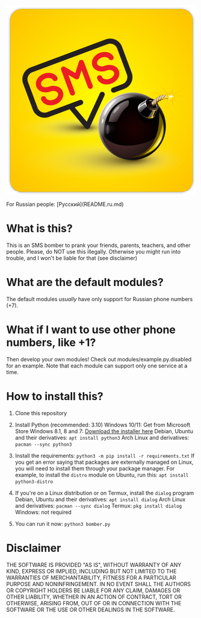 <p align="center">
  <img src="https://raw.githubusercontent.com/GEOEGII555/geobomber/dev/logo.png" />
</p>
For Russian people: [Русский](README.ru.md)

# What is this?
This is an SMS bomber to prank your friends, parents, teachers, and other people.
Please, do NOT use this illegally. Otherwise you might run into trouble, and I won't be liable for that (see disclaimer)

# What are the default modules?
The default modules *usually* have only support for Russian phone numbers (+7).

# What if I want to use other phone numbers, like +1?
Then develop your own modules! Check out modules/example.py.disabled for an example.
Note that each module can support only one service at a time.

# How to install this?
1. Clone this repository
2. Install Python (recommended: 3.10)
Windows 10/11: Get from Microsoft Store
Windows 8.1, 8 and 7: [Download the installer here](https://www.python.org/downloads)
Debian, Ubuntu and their derivatives: `apt install python3`
Arch Linux and derivatives: `pacman --sync python3`

3. Install the requirements: `python3 -m pip install -r requirements.txt`
If you get an error saying that packages are externally managed on Linux, you will need to install them through your package manager.
For example, to install the `distro` module on Ubuntu, run this: `apt install python3-distro`
4. If you're on a Linux distribution or on Termux, install the `dialog` program
Debian, Ubuntu and their derivatives: `apt install dialog`
Arch Linux and derivatives: `pacman --sync dialog`
Termux: `pkg install dialog`
Windows: not required
5. You can run it now: `python3 bomber.py`

# Disclaimer
THE SOFTWARE IS PROVIDED "AS IS", WITHOUT WARRANTY OF ANY KIND, EXPRESS OR IMPLIED, INCLUDING BUT NOT LIMITED TO THE WARRANTIES OF MERCHANTABILITY, FITNESS FOR A PARTICULAR PURPOSE AND NONINFRINGEMENT. IN NO EVENT SHALL THE AUTHORS OR COPYRIGHT HOLDERS BE LIABLE FOR ANY CLAIM, DAMAGES OR OTHER LIABILITY, WHETHER IN AN ACTION OF CONTRACT, TORT OR OTHERWISE, ARISING FROM, OUT OF OR IN CONNECTION WITH THE SOFTWARE OR THE USE OR OTHER DEALINGS IN THE SOFTWARE.
